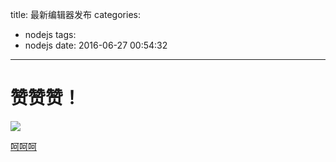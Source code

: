 title: 最新编辑器发布
categories:
  - nodejs
tags:
  - nodejs
date: 2016-06-27 00:54:32
---
# 赞赞赞！
![](http://zoucz.com/blogimgs/2016-06-27/1466960039287.png)

[呵呵呵](http://www.baidu.com "呵呵呵")

